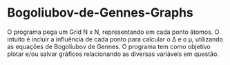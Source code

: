 # Bogoliubov-de-Gennes-Graphs
 O programa pega um Grid N x N, representando em cada ponto átomos.  O intuito é incluir a influência de cada ponto para calcular o Δ e o µ, utilizando as equações de Bogoliubov de Gennes. O programa tem como objetivo plotar e/ou salvar gráficos relacionando as diversas variáveis em questão.
